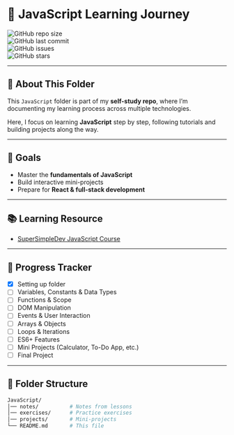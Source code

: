 # 🚀 JavaScript Learning Journey  

![GitHub repo size](https://img.shields.io/github/repo-size/borno-22/self-study/JavaScript)  
![GitHub last commit](https://img.shields.io/github/last-commit/borno-22/self-study)  
![GitHub issues](https://img.shields.io/github/issues/borno-22/self-study)  
![GitHub stars](https://img.shields.io/github/stars/borno-22/self-study?style=social)  

---

## 📖 About This Folder  
This `JavaScript` folder is part of my **self-study repo**, where I’m documenting my learning process across multiple technologies.  

Here, I focus on learning **JavaScript** step by step, following tutorials and building projects along the way.  

---

## 🎯 Goals  
- Master the **fundamentals of JavaScript**  
- Build interactive mini-projects  
- Prepare for **React & full-stack development**  

---

## 📚 Learning Resource  
- [SuperSimpleDev JavaScript Course](https://www.youtube.com/@SuperSimpleDev)  

---

## 📅 Progress Tracker  
- [x] Setting up folder  
- [ ] Variables, Constants & Data Types  
- [ ] Functions & Scope  
- [ ] DOM Manipulation  
- [ ] Events & User Interaction  
- [ ] Arrays & Objects  
- [ ] Loops & Iterations  
- [ ] ES6+ Features  
- [ ] Mini Projects (Calculator, To-Do App, etc.)  
- [ ] Final Project  

---

## 📂 Folder Structure  
```bash
JavaScript/
│── notes/          # Notes from lessons
│── exercises/      # Practice exercises
│── projects/       # Mini-projects
└── README.md       # This file
